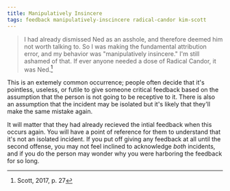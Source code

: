 ```yaml
---
title: Manipulatively Insincere
tags: feedback manipulatively-inscincere radical-candor kim-scott
---
```


> I had already dismissed Ned as an asshole, and therefore deemed him not worth talking to.  So I was making the fundamental attribution error, and my behavior was "manipulatively insincere." I'm still ashamed of that.  If ever anyone needed a dose of Radical Candor, it was Ned.[^feedback]

This is an extemely common occurrence; people often decide that it's pointless, useless, or futile to give someone critical feedback based on the assumption that the person is not going to be receptive to it. There is also an assumption that the incident may be isolated but it's likely that they'll make the same mistake again.

It will matter that they had already recieved the intial feedback when this occurs again. You will have a point of reference for them to understand that it's not an isolated incident.  If you put off giving any feedback at all until the second offense, you may not feel inclined to acknowledge _both_ incidents, and if you do the person may wonder why you were harboring the feedback for so long.

[^feedback]: Scott, 2017, p. 27
